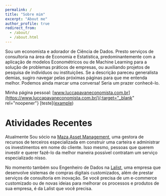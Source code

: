 ```yaml
---
permalink: /
title: "Sobre mim"
excerpt: "About me"
author_profile: true
redirect_from: 
  - /about/
  - /about.html
---
```


Sou um economista e adorador de Ciência de Dados. Presto serviços de consultoria na área de Economia e Estatística, predominantemente com a aplicação de modelos Econométricos ou de Machine Learning para a solução de problemas práticos de empresas, ou auxiliando projetos de pesquisa de indivíduos ou instituições. Se a descrição pareceu generalista demias, sugiro navegar pelas próximas páginas para que me entenda melhor. Podemos ainda marcar uma conversa! Seria um prazer conhecê-lo.

Minha página pessoal: [www.luccapavaneconomista.com.br](https://www.luccapavaneconomista.com.br/){:target="_blank" rel="noopener"}
[teste](<a href="http://example.com/" target="_blank">example</a>)

Atividades Recentes
======
Atualmente Sou sócio na [Maza Asset Management](https://mazainvest.com.br/), uma gestora de recursos de terceiros especializada em construir uma carteira e administrar os investimentos em nome do cliente. Isso mesmo, pessoas que querem investir e querer fazê-lo da melhor maneira possível contratam um serviço especializado nisso.

No momento também sou Engenheiro de Dados na [Lalist](https://lalist.com.br/), uma empresa que desenvolve sistemas de compras digitais customizados, além de prestar serviços de consultoria em inovação. Se você precisa de um e-commerce customizado ou de novas ideias para melhorar os processos e produtos de sua empresa, é da Lalist que você precisa.
